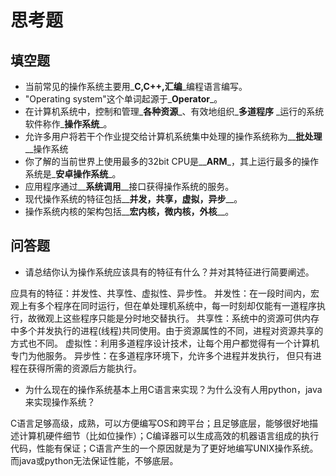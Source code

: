 # 思考题

## 填空题

* 当前常见的操作系统主要用_**C,C++,汇编**_编程语言编写。
* "Operating system"这个单词起源于_**Operator**_。
* 在计算机系统中，控制和管理_**各种资源**\_、有效地组织\_**多道程序** \_运行的系统软件称作\_**操作系统**\_。
* 允许多用户将若干个作业提交给计算机系统集中处理的操作系统称为__**批处理**__操作系统
* 你了解的当前世界上使用最多的32bit CPU是__**ARM**\_，其上运行最多的操作系统是\_**安卓操作系统**\_。
* 应用程序通过__**系统调用**__接口获得操作系统的服务。
* 现代操作系统的特征包括__**并发**__，__**共享**__，__**虚拟**__，__**异步**__。
* 操作系统内核的架构包括__**宏内核**__，__**微内核**__，__**外核**__。


## 问答题

- 请总结你认为操作系统应该具有的特征有什么？并对其特征进行简要阐述。

应具有的特征：并发性、共享性、虚拟性、异步性。
并发性：在一段时间内，宏观上有多个程序在同时运行，但在单处理机系统中，每一时刻却仅能有一道程序执行，故微观上这些程序只能是分时地交替执行。
共享性：系统中的资源可供内存中多个并发执行的进程(线程)共同使用。由于资源属性的不同，进程对资源共享的方式也不同。
虚拟性：利用多道程序设计技术，让每个用户都觉得有一个计算机专门为他服务。
异步性：在多道程序环境下，允许多个进程并发执行， 但只有进程在获得所需的资源后方能执行。


- 为什么现在的操作系统基本上用C语言来实现？为什么没有人用python，java来实现操作系统？

C语言足够高级，成熟，可以方便编写OS和跨平台；且足够底层，能够很好地描述计算机硬件细节（比如位操作）；C编译器可以生成高效的机器语言组成的执行代码，性能有保证；C语言产生的一个原因就是为了更好地编写UNIX操作系统。
而java或python无法保证性能，不够底层。
